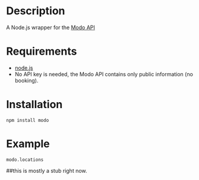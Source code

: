 Description
===========

A Node.js wrapper for the [Modo API](http://www.modo.coop/api/)

Requirements
============

* [node.js](http://nodejs.org/)
* No API key is needed, the Modo API contains only public information (no booking).

Installation
============

    npm install modo

Example
=======

    modo.locations

##this is mostly a stub right now.